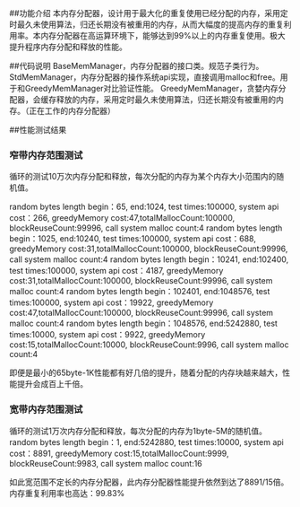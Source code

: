 ##功能介绍
本内存分配器，设计用于最大化的重复使用已经分配的内存，采用定时最久未使用算法，归还长期没有被重用的内存，从而大幅度的提高内存的重复利用率。本内存分配器在高运算环境下，能够达到99%以上的内存重复使用。极大提升程序内存分配和释放的性能。

##代码说明
BaseMemManager，内存分配器的接口类。规范子类行为。
StdMemManager，内存分配器的操作系统api实现，直接调用malloc和free。用于和GreedyMemManager对比验证性能。
GreedyMemManager，贪婪内存分配器，会缓存释放的内存，采用定时最久未使用算法，归还长期没有被重用的内存。（正在工作的内存分配器）

##性能测试结果
### 窄带内存范围测试
循环的测试10万次内存分配和释放，每次分配的内存为某个内存大小范围内的随机值。

random bytes length begin：65, end:1024, test times:100000, system api cost：266, greedyMemory cost:47,totalMallocCount:100000, blockReuseCount:99996, call system malloc count:4
random bytes length begin：1025, end:10240, test times:100000, system api cost：688, greedyMemory cost:31,totalMallocCount:100000, blockReuseCount:99996, call system malloc count:4
random bytes length begin：10241, end:102400, test times:100000, system api cost：4187, greedyMemory cost:31,totalMallocCount:100000, blockReuseCount:99996, call system malloc count:4
random bytes length begin：102401, end:1048576, test times:100000, system api cost：19922, greedyMemory cost:47,totalMallocCount:100000, blockReuseCount:99996, call system malloc count:4
random bytes length begin：1048576, end:5242880, test times:10000, system api cost：9922, greedyMemory cost:15,totalMallocCount:10000, blockReuseCount:9996, call system malloc count:4

即便是最小的65byte-1K性能都有好几倍的提升，随着分配的内存块越来越大，性能提升会成百上千倍。

### 宽带内存范围测试
循环的测试1万次内存分配和释放，每次分配的内存为1byte-5M的随机值。
random bytes length begin：1, end:5242880, test times:10000, system api cost：8891, greedyMemory cost:15,totalMallocCount:9999, blockReuseCount:9983, call system malloc count:16

如此宽范围不定长的内存分配器，此内存分配器性能提升依然到达了8891/15倍。内存重复利用率也高达：99.83%
